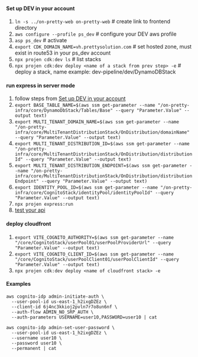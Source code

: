 #### Set up DEV in your account
1. `ln -s ../on-pretty-web on-pretty-web` # create link to frontend directory
2. `aws configure --profile ps_dev` # configure your DEV aws profile
3. `asp ps_dev` # activate 
4. `export CDK_DOMAIN_NAME=vh.prettysolution.com` # set hosted zone, must exist in route53 in your ps_dev account
5. `npx projen cdk:dev ls` # list stacks
6. `npx projen cdk:dev deploy <name of a stack from prev step> -e` # deploy a stack, name example: dev-pipeline/dev/DynamoDBStack

#### run express in server mode
1. follow steps from [Set up DEV in your account](#set-up-dev-in-your-account)
2. `export BASE_TABLE_NAME=$(aws ssm get-parameter --name "/on-pretty-infra/core/DynamoDbStack/Tables/Base" --query "Parameter.Value" --output text)`
3. `export MULTI_TENANT_DOMAIN_NAME=$(aws ssm get-parameter --name "/on-pretty-infra/core/MultiTenantDistributionStack/OnDistribution/domainName" --query "Parameter.Value" --output text)`
4. `export MULTI_TENANT_DISTRIBUTION_ID=$(aws ssm get-parameter --name "/on-pretty-infra/core/MultiTenantDistributionStack/OnDistribution/distributionId" --query "Parameter.Value" --output text)`
5. `export MULTI_TENANT_DISTRIBUTION_ENDPOINT=$(aws ssm get-parameter --name "/on-pretty-infra/core/MultiTenantDistributionStack/OnDistribution/distributionEndpoint" --query "Parameter.Value" --output text)`
6. `export IDENTITY_POOL_ID=$(aws ssm get-parameter --name "/on-pretty-infra/core/CognitoStack/identityPool/identityPoolId" --query "Parameter.Value" --output text)`
7. `npx projen express:run`
8. [test your api](src/stacks/api-gateway/api-lambda/debug/report-api.http)

#### deploy cloudfront
1. `export VITE_COGNITO_AUTHORITY=$(aws ssm get-parameter --name "/core/CognitoStack/userPool01/userPoolProviderUrl" --query "Parameter.Value" --output text)`
2. `export VITE_COGNITO_CLIENT_ID=$(aws ssm get-parameter --name "/core/CognitoStack/userPoolClient01/userPoolClientId" --query "Parameter.Value" --output text)`
3. `npx projen cdk:dev deploy <name of cloudfront stack> -e`

#### Examples
```shell
aws cognito-idp admin-initiate-auth \
  --user-pool-id us-east-1_h2ixgDZEz \
  --client-id 6j4nc3kkioj2pvln7r7o8un6nf \
  --auth-flow ADMIN_NO_SRP_AUTH \
  --auth-parameters USERNAME=user10,PASSWORD=user10 | cat
```
```shell
aws cognito-idp admin-set-user-password \
  --user-pool-id us-east-1_h2ixgDZEz \
  --username user10 \
  --password user10 \
  --permanent | cat
```